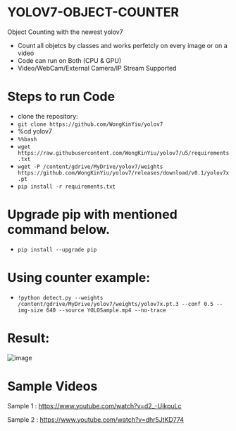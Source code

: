 # YOLOV7-OBJECT-COUNTER
Object Counting with the newest yolov7
- Count all objetcs by classes and works perfetcly on every image or on a video
- Code can run on Both (CPU & GPU)
- Video/WebCam/External Camera/IP Stream Supported

# Steps to run Code

- clone the repository:
- `git clone https://github.com/WongKinYiu/yolov7`
- %cd yolov7
- `%%bash`
- `wget https://raw.githubusercontent.com/WongKinYiu/yolov7/u5/requirements.txt`
- `wget -P /content/gdrive/MyDrive/yolov7/weights https://github.com/WongKinYiu/yolov7/releases/download/v0.1/yolov7x.pt`
- `pip install -r requirements.txt`
# Upgrade pip with mentioned command below.
- `pip install --upgrade pip`
# Using counter example:
- `!python detect.py --weights /content/gdrive/MyDrive/yolov7/weights/yolov7x.pt.3 --conf 0.5 --img-size 640 --source YOLOSample.mp4 --no-trace`




# Result:
![image](https://user-images.githubusercontent.com/98788987/187072479-e7dd5277-a0fb-4204-ba00-48a1aa071a4d.png)


# Sample Videos
Sample 1 : https://www.youtube.com/watch?v=d2_-UikpuLc

Sample 2 : https://www.youtube.com/watch?v=dhr5JtKD774
